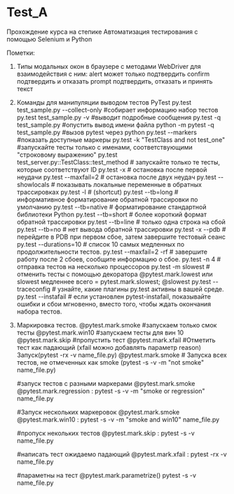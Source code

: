 # Test_A
Прохождение курса на степике Автоматизация тестирования с помощью Selenium и Python


Пометки:

1. Типы модальных окон в браузере с методами WebDriver для взаимодействия с ним:
    alert может только подтвердить
    confirm подтвердить и отказать
    prompt подтвердить, отказать и принять текст
    
2. Команды для манипуляции выводом тестов PyTest
    py.test test_sample.py --collect-only  #собирает информацию набор тестов
    py.test test_sample.py -v  #выводит подробные сообщения
    py.test -q test_sample.py  #опустить вывод имени файла
    python -m pytest -q test_sample.py  #вызов pytest через python
    py.test --markers  #показать доступные маркеры
    py.test -k "TestClass and not test_one"  #запускайте тесты только с именами, соответствующими "строковому выражению"
    py.test test_server.py::TestClass::test_method  # запускайте только те тесты, которые соответствуют ID
    py.test -x  # остановка после первой неудачи
    py.test --maxfail=2  # остановка после двух неудач
    py.test --showlocals  # показывать локальные переменные в обратных трассировках
    py.test -l  # (shortcut)
    py.test --tb=long  # информативное форматирование обратной трассировки по умолчанию
    py.test --tb=native  # форматирование стандартной библиотеки Python
    py.test --tb=short  # более короткий формат обратной трассировки
    py.test --tb=line  # только одна строка на сбой
    py.test --tb=no  # нет вывода обратной трассировки
    py.test -x --pdb # перейдите в PDB при первом сбое, затем завершите тестовый сеанс
    py.test --durations=10  # список 10 самых медленных по продолжительности тестов.
    py.test --maxfail=2 -rf  # завершите работу после 2 сбоев, сообщите информацию о сбое.
    py.test -n 4  # отправка тестов на несколько процессоров
    py.test -m slowest  # отменить тесты с помощью декоратора @pytest.mark.lowest или slowest медленнее всего = pytest.mark.slowest; @slowest
    py.test --traceconfig  # узнайте, какие плагины py.test активны в вашей среде.
    py.test --instafail  # если установлен pytest-instafail, показывайте ошибки и сбои мгновенно, вместо того, чтобы ждать окончания набора тестов.
    
3. Маркировка тестов.
    @pytest.mark.smoke #запускаем только смок тесты
    @pytest.mark.win10 #запускаем тесты для вин 10
    @pytest.mark.skip  #пропустить тест
    @pytest.mark.xfail #Отметить тест как падающий (xfail можно добавлять параметр reason) Запуск(pytest -rx -v name_file.py)
    @pytest.mark.smoke # Запуска всех тестов, не отмеченных как smoke (pytest -s -v -m "not smoke" name_file.py)
    
    #запуск тестов с разными маркерами
    @pytest.mark.smoke
    @pytest.mark.regression : pytest -s -v -m "smoke or regression" name_file.py

    #Запуск нескольких маркеровок
    @pytest.mark.smoke
    @pytest.mark.win10 : pytest -s -v -m "smoke and win10" name_file.py

    #пропуск некольких тестов
    @pytest.mark.skip : pytest -s -v  name_file.py
    
    #написать тест ожидаемо падающий
    @pytest.mark.xfail : pytest -rx -v name_file.py
    
    #параметны на тест
    @pytest.mark.parametrize()   pytest -s -v  name_file.py

    
    


